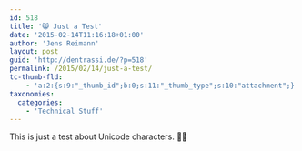 ```yaml
---
id: 518
title: '😸 Just a Test'
date: '2015-02-14T11:16:18+01:00'
author: 'Jens Reimann'
layout: post
guid: 'http://dentrassi.de/?p=518'
permalink: /2015/02/14/just-a-test/
tc-thumb-fld:
    - 'a:2:{s:9:"_thumb_id";b:0;s:11:"_thumb_type";s:10:"attachment";}'
taxonomies:
  categories:
    - 'Technical Stuff'
---
```


This is just a test about Unicode characters. 🐢🐰

<!-- more -->
